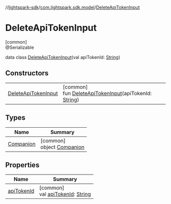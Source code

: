//[lightspark-sdk](../../../index.md)/[com.lightspark.sdk.model](../index.md)/[DeleteApiTokenInput](index.md)

# DeleteApiTokenInput

[common]\
@Serializable

data class [DeleteApiTokenInput](index.md)(val apiTokenId: [String](https://kotlinlang.org/api/latest/jvm/stdlib/kotlin/-string/index.html))

## Constructors

| | |
|---|---|
| [DeleteApiTokenInput](-delete-api-token-input.md) | [common]<br>fun [DeleteApiTokenInput](-delete-api-token-input.md)(apiTokenId: [String](https://kotlinlang.org/api/latest/jvm/stdlib/kotlin/-string/index.html)) |

## Types

| Name | Summary |
|---|---|
| [Companion](-companion/index.md) | [common]<br>object [Companion](-companion/index.md) |

## Properties

| Name | Summary |
|---|---|
| [apiTokenId](api-token-id.md) | [common]<br>val [apiTokenId](api-token-id.md): [String](https://kotlinlang.org/api/latest/jvm/stdlib/kotlin/-string/index.html) |
